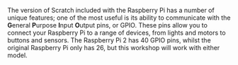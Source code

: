 The version of Scratch included with the Raspberry Pi has a number of unique features; one of the most useful is its ability to communicate with the **G**eneral **P**urpose **I**nput **O**utput pins, or GPIO. These pins allow you to connect your Raspberry Pi to a range of devices, from lights and motors to buttons and sensors. The Raspberry Pi 2 has 40 GPIO pins, whilst the original Raspberry Pi only has 26, but this workshop will work with either model.

